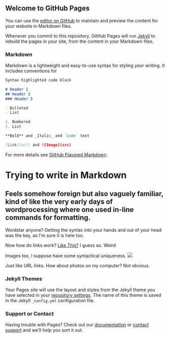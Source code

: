 ## Welcome to GitHub Pages

You can use the [editor on GitHub](https://github.com/dellis67/dellis67.github.io/edit/master/index.md) to maintain and preview the content for your website in Markdown files.

Whenever you commit to this repository, GitHub Pages will run [Jekyll](https://jekyllrb.com/) to rebuild the pages in your site, from the content in your Markdown files.

### Markdown

Markdown is a lightweight and easy-to-use syntax for styling your writing. It includes conventions for

```markdown
Syntax highlighted code block

# Header 1
## Header 2
### Header 3

- Bulleted
- List

1. Numbered
2. List

**Bold** and _Italic_ and `Code` text

[Link](url) and ![Image](src)
```

For more details see [GitHub Flavored Markdown](https://guides.github.com/features/mastering-markdown/).

# Trying to write in Markdown
## Feels somehow foreign but also vaguely familiar, kind of like the very early days of wordprocessing where one used in-line commands for formatting.
Wordstar anyone?
Getting the syntax into your hands and out of your head was the key, as I'm sure it is here too.

Now how do links work? [Like This?](https://en.wikipedia.org/wiki/Lynx#/media/File:Lynx_lynx_poing.jpg) I guess so. Weird

Images too, I suppose have some syntactical uniqueness.
![](https://marketingland.com/wp-content/ml-loads/2014/08/photos-images-pictures-ss-1920.jpg)

Just like URL links. How about photos on my computer? Not obvious.

### Jekyll Themes

Your Pages site will use the layout and styles from the Jekyll theme you have selected in your [repository settings](https://github.com/dellis67/dellis67.github.io/settings). The name of this theme is saved in the Jekyll `_config.yml` configuration file.

### Support or Contact

Having trouble with Pages? Check out our [documentation](https://help.github.com/categories/github-pages-basics/) or [contact support](https://github.com/contact) and we’ll help you sort it out.
